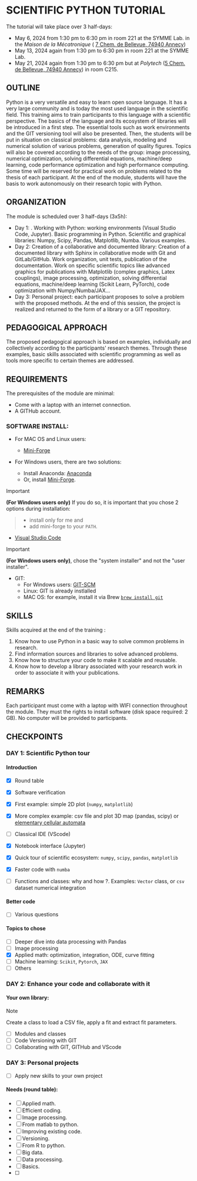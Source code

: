# SCIENTIFIC PYTHON TUTORIAL

The tutorial will take place over 3 half-days:
* May 6, 2024 from 1:30 pm to 6:30 pm in room 221 at the SYMME Lab. in the *Maison de la Mécatronique* ( [7 Chem. de Bellevue, 74940 Annecy](https://maps.app.goo.gl/pW6QkaZcSLW72Jx4A))
* May 13, 2024 again from 1:30 pm to 6:30 pm in room 221 at the SYMME Lab.
* May 21, 2024 again from 1:30 pm to 6:30 pm but at *Polytech* ([5 Chem. de Bellevue, 74940 Annecy](https://maps.app.goo.gl/U29SYPAuPtHFhmMY9)) in room C215.

## OUTLINE

Python is a very versatile and easy to learn open source language. It has a very large community and is today the most used language in the scientific field. This training aims to train participants to this language with a scientific perspective. The basics of the language and its ecosystem of libraries will be introduced in a first step. The essential tools such as work environments and the GIT versioning tool will also be presented. Then, the students will be put in situation on classical problems: data analysis, modeling and numerical solution of various problems, generation of quality figures. Topics will also be covered according to the needs of the group: image processing, numerical optimization, solving differential equations, machine/deep learning, code performance optimization and high performance computing. Some time will be reserved for practical work on problems related to the thesis of each participant. At the end of the module, students will have the basis to work autonomously on their research topic with Python.



## ORGANIZATION

The module is scheduled over 3 half-days (3x5h):

* Day 1: . Working with Python: working environments (Visual Studio Code, Jupyter). Basic programming in Python. Scientific and graphical libraries: Numpy, Scipy, Pandas, Matplotlib, Numba. Various examples.
* Day 2:  Creation of a collaborative and documented library: Creation of a documented library with Sphinx in collaborative mode with Git and GitLab/GitHub. Work organization, unit tests, publication of the documentation. Work on specific scientific topics like advanced graphics for publications with Matplotlib (complex graphics, Latex couplings), image processing, optimization, solving differential equations, machine/deep learning (Scikit Learn, PyTorch), code optimization with Numpy/Numba/JAX...
* Day 3: Personal project: each participant proposes to solve a problem with the proposed methods. At the end of this session, the project is realized and returned to the form of a library or a GIT repository.


## PEDAGOGICAL APPROACH

The proposed pedagogical approach is based on examples, individually and collectively according to the participants' research themes. Through these examples, basic skills associated with scientific programming as well as tools more specific to certain themes are addressed.

## REQUIREMENTS

The prerequisites of the module are minimal:

- Come with a laptop with an internet connection.
- A GITHub account.

### SOFTWARE INSTALL:
-  For MAC OS and Linux users:

    - [Mini-Forge](https://github.com/conda-forge/miniforge?tab=readme-ov-file#download)

- For Windows users, there are two solutions:
    - Install Anaconda: [Anaconda](https://www.anaconda.com/download)
    - Or, install [Mini-Forge](https://github.com/conda-forge/miniforge?tab=readme-ov-file#download). 

> [!IMPORTANT]
**(For Windows users only)** If you do so, it is important that you chose 2 options during installation: 
>    - install only for me and
>    - add mini-forge to your `PATH`.

- [Visual Studio Code](https://code.visualstudio.com/download)

> [!IMPORTANT]  
> **(For Windows users only)**, chose the "system installer" and not the "user installer".
 
- GIT: 
    - For Windows users: [GIT-SCM](https://git-scm.com/downloads)
    - Linux: GIT is already instlalled
    - MAC OS: for example, install it via Brew  [`brew install git`](https://formulae.brew.sh/formula/git)



## SKILLS

Skills acquired at the end of the training :

1. Know how to use Python in a basic way to solve common problems in research.
2. Find information sources and libraries to solve advanced problems.
3. Know how to structure your code to make it scalable and reusable.
4. Know how to develop a library associated with your research work in order to associate it with your publications.

## REMARKS

Each participant must come with a laptop with WIFI connection throughout the module. They must the rights to install software (disk space required: 2 GB). No computer will be provided to participants.

## CHECKPOINTS

### DAY 1: Scientific Python tour

#### Introduction

- [x] Round table
- [x] Software verification
- [x] First example: simple 2D plot (`numpy`, `matplotlib`)
- [x] More complex example: csv file and plot 3D map (pandas, scipy) or [elementary cellular automata](https://en.wikipedia.org/wiki/Elementary_cellular_automaton)
- [ ] Classical IDE (VScode)
- [x] Notebook interface (Jupyter) 
- [x] Quick tour of scientific ecosystem: `numpy`, `scipy`, `pandas`, `matplotlib`
- [x] Faster code with `numba`
- [ ] Functions and classes: why and how ?. Examples: `Vector` class, or `csv` dataset numerical integration


#### Better code

- [ ] Various questions 


#### Topics to chose

- [ ] Deeper dive into data processing with Pandas
- [ ] Image processing
- [x] Applied math: optimization, integration, ODE, curve fitting
- [ ] Machine learning: `Scikit`, `Pytorch`, `JAX`
- [ ] Others

### DAY 2: Enhance your code and collaborate with it

#### Your own library:

> [!NOTE]  
> Create a class to load a CSV file, apply a fit and extract fit parameters. 

- [ ] Modules and classes
- [ ] Code Versioning with GIT
- [ ] Collaborating with GIT, GITHub and VScode

### DAY 3: Personal projects

- [ ] Apply new skills to your own project



#### Needs (round table):

- [ ] Applied math.
- [ ] Efficient coding.
- [ ] Image processing.
- [ ] From matlab to python.
- [ ] Improving existing code.
- [ ] Versioning.
- [ ] From R to python.
- [ ] Big data.
- [ ] Data processing.
- [ ] Basics.
- [ ] 
